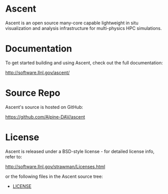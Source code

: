
Ascent
===========

Ascent is an open source many-core capable lightweight in situ visualization and analysis infrastructure for multi-physics HPC simulations.

Documentation
=================

To get started building and using Ascent, check out the full documentation:

http://software.llnl.gov/ascent/


Source Repo
=================

Ascent's source is hosted on GitHub:

https://github.com/Alpine-DAV/ascent

License
===========

Ascent is released under a BSD-style license - for detailed license info, refer to:

http://software.llnl.gov/strawman/Licenses.html

or the following files in the Ascent source tree:
- [LICENSE](/LICENSE)
